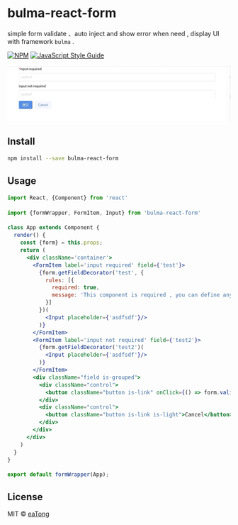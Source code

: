 # bulma-react-form

 simple form validate 、auto inject  and show error when need  , display UI with framework `bulma` .

[![NPM](https://img.shields.io/npm/v/bulma-react-form.svg)](https://www.npmjs.com/package/bulma-react-form) [![JavaScript Style Guide](https://img.shields.io/badge/code_style-standard-brightgreen.svg)](https://standardjs.com)

![bulma-react-form-screenshot](https://github.com/eaTong/bulma-react-form/blob/master/images/bulma-react-form-screenshot.gif)
## Install

```bash
npm install --save bulma-react-form
```

## Usage
```jsx
import React, {Component} from 'react'

import {formWrapper, FormItem, Input} from 'bulma-react-form'

class App extends Component {
  render() {
    const {form} = this.props;
    return (
      <div className='container'>
        <FormItem label='input required' field={'test'}>
          {form.getFieldDecorator('test', {
            rules: [{
              required: true,
              message: 'This component is required , you can define anything here'
            }]
          })(
            <Input placeholder={'asdfsdf'}/>
          )}
        </FormItem>
        <FormItem label='input not required' field={'test2'}>
          {form.getFieldDecorator('test2')(
            <Input placeholder={'asdfsdf'}/>
          )}
        </FormItem>
        <div className="field is-grouped">
          <div className="control">
            <button className="button is-link" onClick={() => form.validateFields()}>提交</button>
          </div>
          <div className="control">
            <button className="button is-link is-light">Cancel</button>
          </div>
        </div>
      </div>
    )
  }
}

export default formWrapper(App);

```

## License

MIT © [eaTong](https://github.com/eaTong)
